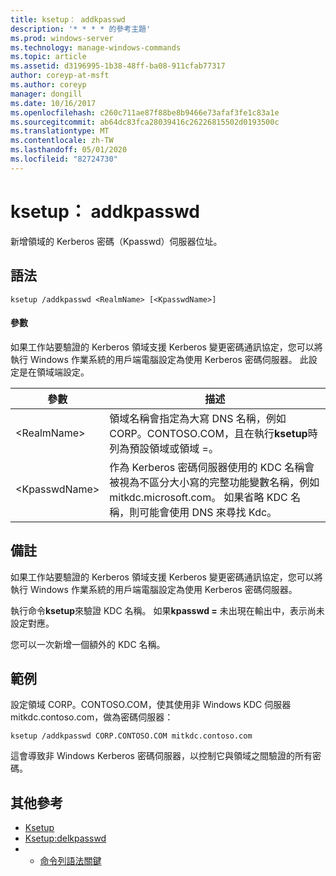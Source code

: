 ```yaml
---
title: ksetup： addkpasswd
description: '* * * * 的參考主題'
ms.prod: windows-server
ms.technology: manage-windows-commands
ms.topic: article
ms.assetid: d3196995-1b38-48ff-ba08-911cfab77317
author: coreyp-at-msft
ms.author: coreyp
manager: dongill
ms.date: 10/16/2017
ms.openlocfilehash: c260c711ae87f88be8b9466e73afaf3fe1c83a1e
ms.sourcegitcommit: ab64dc83fca28039416c26226815502d0193500c
ms.translationtype: MT
ms.contentlocale: zh-TW
ms.lasthandoff: 05/01/2020
ms.locfileid: "82724730"
---
```

# <a name="ksetupaddkpasswd"></a>ksetup： addkpasswd



新增領域的 Kerberos 密碼（Kpasswd）伺服器位址。

## <a name="syntax"></a>語法

```
ksetup /addkpasswd <RealmName> [<KpasswdName>]
```

#### <a name="parameters"></a>參數

如果工作站要驗證的 Kerberos 領域支援 Kerberos 變更密碼通訊協定，您可以將執行 Windows 作業系統的用戶端電腦設定為使用 Kerberos 密碼伺服器。 此設定是在領域端設定。

|參數|描述|
|---------|-----------|
|\<RealmName>|領域名稱會指定為大寫 DNS 名稱，例如 CORP。CONTOSO.COM，且在執行**ksetup**時列為預設領域或領域 =。|
|\<KpasswdName>|作為 Kerberos 密碼伺服器使用的 KDC 名稱會被視為不區分大小寫的完整功能變數名稱，例如 mitkdc.microsoft.com。 如果省略 KDC 名稱，則可能會使用 DNS 來尋找 Kdc。|

## <a name="remarks"></a>備註

如果工作站要驗證的 Kerberos 領域支援 Kerberos 變更密碼通訊協定，您可以將執行 Windows 作業系統的用戶端電腦設定為使用 Kerberos 密碼伺服器。

執行命令**ksetup**來驗證 KDC 名稱。 如果**kpasswd =** 未出現在輸出中，表示尚未設定對應。

您可以一次新增一個額外的 KDC 名稱。

## <a name="examples"></a>範例

設定領域 CORP。CONTOSO.COM，使其使用非 Windows KDC 伺服器 mitkdc.contoso.com，做為密碼伺服器：
```
ksetup /addkpasswd CORP.CONTOSO.COM mitkdc.contoso.com
```
這會導致非 Windows Kerberos 密碼伺服器，以控制它與領域之間驗證的所有密碼。

## <a name="additional-references"></a>其他參考

-   [Ksetup](ksetup.md)
-   [Ksetup:delkpasswd](ksetup-delkpasswd.md)
-   - [命令列語法關鍵](command-line-syntax-key.md)